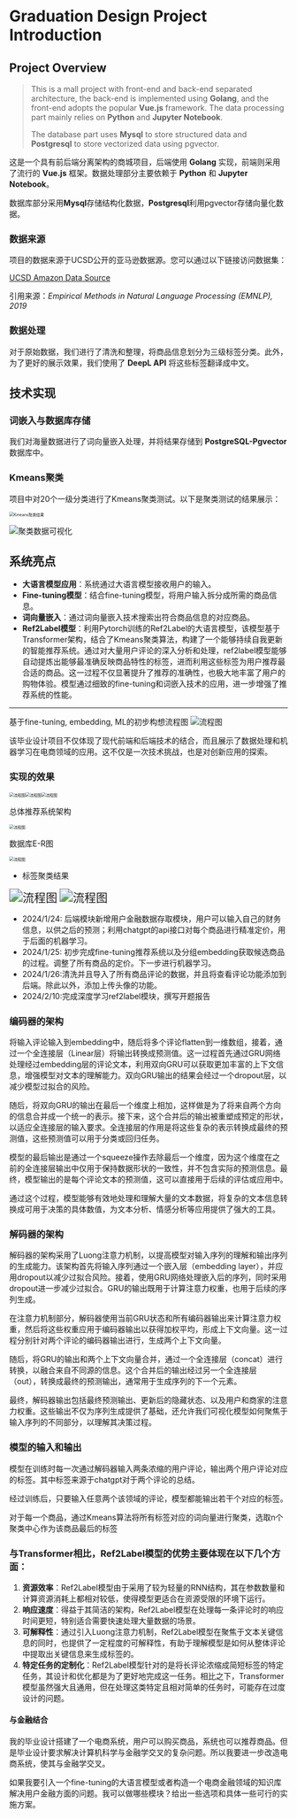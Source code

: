 # Graduation Design Project Introduction

## Project Overview

> This is a mall project with front-end and back-end separated architecture, the back-end is implemented using **Golang**, and the front-end adopts the popular **Vue.js** framework. The data processing part mainly relies on **Python** and **Jupyter Notebook**.
>
> The database part uses **Mysql** to store structured data and **Postgresql** to store vectorized data using pgvector.

这是一个具有前后端分离架构的商城项目，后端使用 **Golang** 实现，前端则采用了流行的 **Vue.js** 框架。数据处理部分主要依赖于 **Python** 和 **Jupyter Notebook**。

数据库部分采用**Mysql**存储结构化数据，**Postgresql**利用pgvector存储向量化数据。

### 数据来源

项目的数据来源于UCSD公开的亚马逊数据源。您可以通过以下链接访问数据集：

[UCSD Amazon Data Source](https://cseweb.ucsd.edu/~jmcauley/datasets/amazon_v2/)

引用来源：*Empirical Methods in Natural Language Processing (EMNLP), 2019*

### 数据处理

对于原始数据，我们进行了清洗和整理，将商品信息划分为三级标签分类。此外，为了更好的展示效果，我们使用了 **DeepL API** 将这些标签翻译成中文。

## 技术实现

### 词嵌入与数据库存储

我们对海量数据进行了词向量嵌入处理，并将结果存储到 **PostgreSQL-Pgvector** 数据库中。

### Kmeans聚类

项目中对20个一级分类进行了Kmeans聚类测试。以下是聚类测试的结果展示：

<img src="/data-process/kmeans.png" alt="Kmeans聚类结果" style="zoom:50%;" />

![聚类数据可视化](/data-process/cluster.png)

## 系统亮点

- **大语言模型应用**：系统通过大语言模型接收用户的输入。
- **Fine-tuning模型**：结合fine-tuning模型，将用户输入拆分成所需的商品信息。
- **词向量嵌入**：通过词向量嵌入技术搜索出符合商品信息的对应商品。
- **Ref2Label模型**：利用Pytorch训练的Ref2Label的大语言模型，该模型基于Transformer架构，结合了Kmeans聚类算法，构建了一个能够持续自我更新的智能推荐系统。通过对大量用户评论的深入分析和处理，ref2label模型能够自动提炼出能够最准确反映商品特性的标签，进而利用这些标签为用户推荐最合适的商品。这一过程不仅显著提升了推荐的准确性，也极大地丰富了用户的购物体验。模型通过细致的fine-tuning和词嵌入技术的应用，进一步增强了推荐系统的性能。

---

基于fine-tuning, embedding, ML的初步构想流程图
![流程图](/data-process/naive-target.png)

该毕业设计项目不仅体现了现代前端和后端技术的结合，而且展示了数据处理和机器学习在电商领域的应用。这不仅是一次技术挑战，也是对创新应用的探索。



### 实现的效果

<img src="/pic/ai1.png" alt="流程图" style="zoom: 50%;" /><img src="/pic/ai2.png" alt="流程图" style="zoom: 50%;" /><img src="/pic/review.png" alt="流程图" style="zoom: 50%;" />



总体推荐系统架构

<img src="/pic/ref2label.drawio.png" alt="流程图" style="zoom: 50%;" />





数据库E-R图

<img src="/pic/e-r.png" alt="流程图" style="zoom: 50%;" />



* 标签聚类结果

<img src="/pic/word-cluster.png" alt="流程图" style="zoom: 150%;" />

<img src="/pic/words.png" alt="流程图" style="zoom: 150%;" />

* 2024/1/24: 后端模块新增用户金融数据存取模块，用户可以输入自己的财务信息，以供之后的预测；利用chatgpt的api接口对每个商品进行精准定价，用于后面的机器学习。
* 2024/1/25: 初步完成fine-tuning推荐系统以及分组embedding获取候选商品的过程。调整了所有商品的定价。下一步进行机器学习。
* 2024/1/26:清洗并且导入了所有商品评论的数据，并且将查看评论功能添加到后端。除此以外，添加上传头像的功能。
* 2024/2/10:完成深度学习ref2label模块，撰写开题报告





### 编码器的架构

将输入评论输入到embedding中，随后将多个评论flatten到一维数组，接着，通过一个全连接层（Linear层）将输出转换成预测值。这一过程首先通过GRU网络处理经过embedding层的评论文本，利用双向GRU可以获取更加丰富的上下文信息，增强模型对文本的理解能力。双向GRU输出的结果会经过一个dropout层，以减少模型过拟合的风险。

随后，将双向GRU的输出在最后一个维度上相加，这样做是为了将来自两个方向的信息合并成一个统一的表示。接下来，这个合并后的输出被重塑成预定的形状，以适应全连接层的输入要求。全连接层的作用是将这些复杂的表示转换成最终的预测值，这些预测值可以用于分类或回归任务。

模型的最后输出是通过一个squeeze操作去除最后一个维度，因为这个维度在之前的全连接层输出中仅用于保持数据形状的一致性，并不包含实际的预测信息。最终，模型输出的是每个评论文本的预测值，这可以直接用于后续的评估或应用中。

通过这个过程，模型能够有效地处理和理解大量的文本数据，将复杂的文本信息转换成可用于决策的具体数值，为文本分析、情感分析等应用提供了强大的工具。

### 解码器的架构

解码器的架构采用了Luong注意力机制，以提高模型对输入序列的理解和输出序列的生成能力。该架构首先将输入序列通过一个嵌入层（embedding layer），并应用dropout以减少过拟合风险。接着，使用GRU网络处理嵌入后的序列，同时采用dropout进一步减少过拟合。GRU的输出既用于计算注意力权重，也用于后续的序列生成。

在注意力机制部分，解码器使用当前GRU状态和所有编码器输出来计算注意力权重，然后将这些权重应用于编码器输出以获得加权平均，形成上下文向量。这一过程分别针对两个评论的编码器输出进行，生成两个上下文向量。

随后，将GRU的输出和两个上下文向量合并，通过一个全连接层（concat）进行转换，以融合来自不同源的信息。这个合并后的输出经过另一个全连接层（out），转换成最终的预测输出，通常用于生成序列的下一个元素。

最终，解码器输出包括最终预测输出、更新后的隐藏状态、以及用户和商家的注意力权重。这些输出不仅为序列生成提供了基础，还允许我们可视化模型如何聚焦于输入序列的不同部分，以理解其决策过程。

### 模型的输入和输出

模型在训练时每一次通过解码器输入两条浓缩的用户评论，输出两个用户评论对应的标签。其中标签来源于chatgpt对于两个评论的总结。

经过训练后，只要输入任意两个该领域的评论，模型都能输出若干个对应的标签。

对于每一个商品，通过Kmeans算法将所有标签对应的词向量进行聚类，选取n个聚类中心作为该商品最后的标签



### 与Transformer相比，Ref2Label模型的优势主要体现在以下几个方面：

1. **资源效率**：Ref2Label模型由于采用了较为轻量的RNN结构，其在参数数量和计算资源消耗上都相对较低，使得模型更适合在资源受限的环境下运行。
2. **响应速度**：得益于其简洁的架构，Ref2Label模型在处理每一条评论时的响应时间更短，特别适合需要快速处理大量数据的场景。
3. **可解释性**：通过引入Luong注意力机制，Ref2Label模型在聚焦于文本关键信息的同时，也提供了一定程度的可解释性，有助于理解模型是如何从整体评论中提取出关键信息来生成标签的。
4. **特定任务的定制化**：Ref2Label模型针对的是将长评论浓缩成简短标签的特定任务，其设计和优化都是为了更好地完成这一任务。相比之下，Transformer模型虽然强大且通用，但在处理这类特定且相对简单的任务时，可能存在过度设计的问题。

#### 与金融结合

我的毕业设计搭建了一个电商系统，用户可以购买商品，系统也可以推荐商品。但是毕业设计要求解决计算机科学与金融学交叉的复杂问题。所以我要进一步改造电商系统，使其与金融学交叉。

如果我要引入一个fine-tuning的大语言模型或者构造一个电商金融领域的知识库解决用户金融方面的问题。我可以做哪些模块？给出一些选项和具体一些可行的实施方案。
